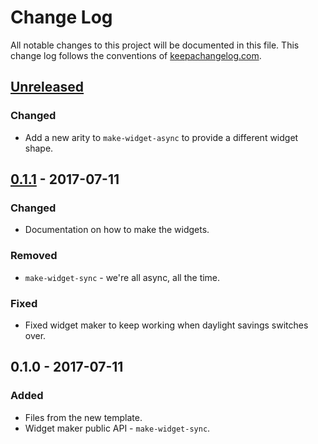 # Change Log
All notable changes to this project will be documented in this file. This change log follows the conventions of [keepachangelog.com](http://keepachangelog.com/).

## [Unreleased]
### Changed
- Add a new arity to `make-widget-async` to provide a different widget shape.

## [0.1.1] - 2017-07-11
### Changed
- Documentation on how to make the widgets.

### Removed
- `make-widget-sync` - we're all async, all the time.

### Fixed
- Fixed widget maker to keep working when daylight savings switches over.

## 0.1.0 - 2017-07-11
### Added
- Files from the new template.
- Widget maker public API - `make-widget-sync`.

[Unreleased]: https://github.com/your-name/leap/compare/0.1.1...HEAD
[0.1.1]: https://github.com/your-name/leap/compare/0.1.0...0.1.1
